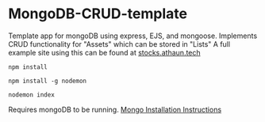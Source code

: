 # MongoDB-CRUD-template
Template app for mongoDB using express, EJS, and mongoose. Implements CRUD functionality for "Assets" which can be stored in "Lists"
A full example site using this can be found at [stocks.athaun.tech](http://stocks.athaun.tech)

```
npm install
```

```
npm install -g nodemon
```

```
nodemon index
```

Requires mongoDB to be running.
[Mongo Installation Instructions](https://www.mongodb.com/docs/manual/administration/install-community/)
